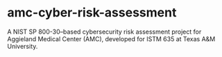 # amc-cyber-risk-assessment
A NIST SP 800-30–based cybersecurity risk assessment project for Aggieland Medical Center (AMC), developed for ISTM 635 at Texas A&amp;M University.
